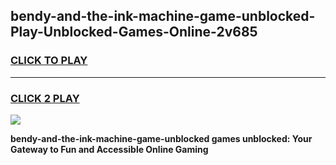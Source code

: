 
## bendy-and-the-ink-machine-game-unblocked-Play-Unblocked-Games-Online-2v685
<h3>
<a href="https://premium76.site?title=bendy-and-the-ink-machine-game-unblocked&ref=24A">CLICK TO PLAY</a></h3>
<hr>

<h3>
<a href="https://premium76.site?title=bendy-and-the-ink-machine-game-unblocked&ref=24A">CLICK 2 PLAY</a>
  
</h3>

<a href="https://premium76.site?title=bendy-and-the-ink-machine-game-unblocked&ref=24A"><img src="https://clearcache.store/games.png"></a>


**bendy-and-the-ink-machine-game-unblocked games unblocked: Your Gateway to Fun and Accessible Online Gaming**
